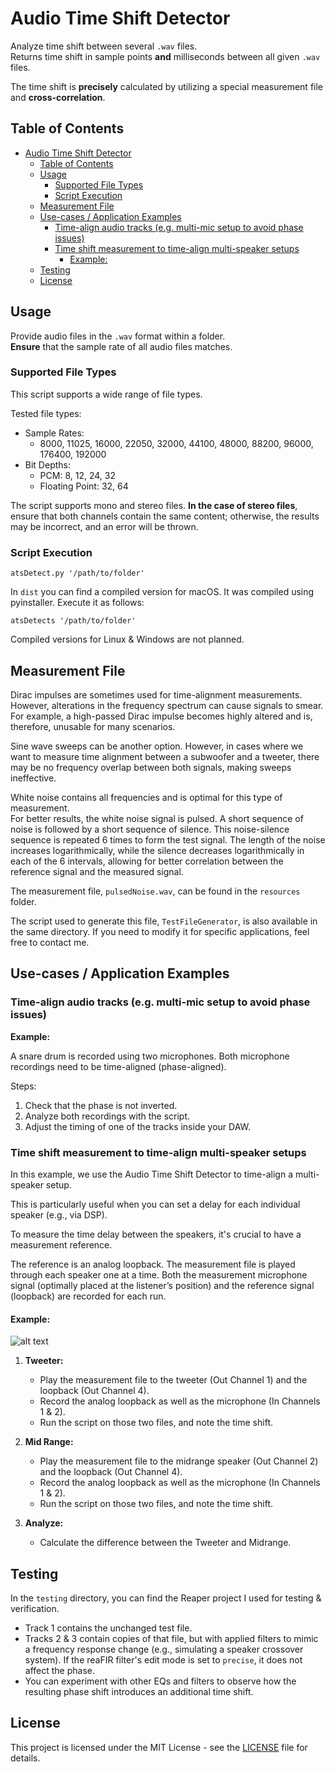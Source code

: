 # Audio Time Shift Detector

Analyze time shift between several `.wav` files.  
Returns time shift in sample points **and** milliseconds between all given `.wav` files.

The time shift is **precisely** calculated by utilizing a special measurement file and **cross-correlation**.

## Table of Contents

- [Audio Time Shift Detector](#audio-time-shift-detector)
  - [Table of Contents](#table-of-contents)
  - [Usage](#usage)
    - [Supported File Types](#supported-file-types)
    - [Script Execution ](#script-execution-)
  - [Measurement File](#measurement-file)
  - [Use-cases / Application Examples](#use-cases--application-examples)
    - [Time-align audio tracks (e.g. multi-mic setup to avoid phase issues)](#time-align-audio-tracks-eg-multi-mic-setup-to-avoid-phase-issues)
    - [Time shift measurement to time-align multi-speaker setups](#time-shift-measurement-to-time-align-multi-speaker-setups)
      - [Example:](#example)
  - [Testing](#testing)
  - [License](#license)

## Usage

Provide audio files in the `.wav` format within a folder.  
**Ensure** that the sample rate of all audio files matches.

### Supported File Types

This script supports a wide range of file types.

Tested file types:
- Sample Rates:
    - 8000, 11025, 16000, 22050, 32000, 44100, 48000, 88200, 96000, 176400, 192000
- Bit Depths:
    - PCM: 8, 12, 24, 32
    - Floating Point: 32, 64

The script supports mono and stereo files. **In the case of stereo files**, ensure that both channels contain the same content; otherwise, the results may be incorrect, and an error will be thrown.


### Script Execution <div id='script_execution' />

```atsDetect.py '/path/to/folder'```

In ```dist``` you can find a compiled version for macOS. It was compiled using pyinstaller. Execute it as follows:

```atsDetects '/path/to/folder'```

Compiled versions for Linux & Windows are not planned.

## Measurement File

Dirac impulses are sometimes used for time-alignment measurements.  
However, alterations in the frequency spectrum can cause signals to smear.  
For example, a high-passed Dirac impulse becomes highly altered and is, therefore, unusable for many scenarios.

Sine wave sweeps can be another option. However, in cases where we want to measure time alignment between a subwoofer and a tweeter, there may be no frequency overlap between both signals, making sweeps ineffective.

White noise contains all frequencies and is optimal for this type of measurement.  
For better results, the white noise signal is pulsed. A short sequence of noise is followed by a short sequence of silence. This noise-silence sequence is repeated 6 times to form the test signal. The length of the noise increases logarithmically, while the silence decreases logarithmically in each of the 6 intervals, allowing for better correlation between the reference signal and the measured signal.

The measurement file, `pulsedNoise.wav`, can be found in the `resources` folder.

The script used to generate this file, `TestFileGenerator`, is also available in the same directory. If you need to modify it for specific applications, feel free to contact me.

## Use-cases / Application Examples

### Time-align audio tracks (e.g. multi-mic setup to avoid phase issues)

**Example:**

A snare drum is recorded using two microphones. Both microphone recordings need to be time-aligned (phase-aligned).

Steps:
1. Check that the phase is not inverted.
2. Analyze both recordings with the script.
3. Adjust the timing of one of the tracks inside your DAW.

### Time shift measurement to time-align multi-speaker setups

In this example, we use the Audio Time Shift Detector to time-align a multi-speaker setup.

This is particularly useful when you can set a delay for each individual speaker (e.g., via DSP).

To measure the time delay between the speakers, it's crucial to have a measurement reference.

The reference is an analog loopback. The measurement file is played through each speaker one at a time. Both the measurement microphone signal (optimally placed at the listener’s position) and the reference signal (loopback) are recorded for each run.


#### Example:

![alt text](img/Multi-Way.drawio.png "Title")

1) **Tweeter:**
    - Play the measurement file to the tweeter (Out Channel 1) and the loopback (Out Channel 4).
    - Record the analog loopback as well as the microphone (In Channels 1 & 2).
    - Run the script on those two files, and note the time shift.

2) **Mid Range:**
    - Play the measurement file to the midrange speaker (Out Channel 2) and the loopback (Out Channel 4).
    - Record the analog loopback as well as the microphone (In Channels 1 & 2).
    - Run the script on those two files, and note the time shift.

3) **Analyze:**
    - Calculate the difference between the Tweeter and Midrange.

## Testing

In the `testing` directory, you can find the Reaper project I used for testing & verification.

- Track 1 contains the unchanged test file.
- Tracks 2 & 3 contain copies of that file, but with applied filters to mimic a frequency response change (e.g., simulating a speaker crossover system). If the reaFIR filter's edit mode is set to `precise`, it does not affect the phase.
- You can experiment with other EQs and filters to observe how the resulting phase shift introduces an additional time shift.

## License

This project is licensed under the MIT License - see the [LICENSE](LICENSE) file for details.
